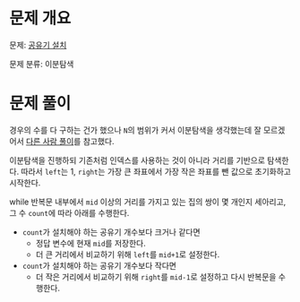 # 문제 개요

문제: [공유기 설치](https://www.acmicpc.net/problem/2110)

문제 분류: 이분탐색

# 문제 풀이

경우의 수를 다 구하는 건가 했으나 `N`의 범위가 커서 이분탐색을 생각했는데 잘 모르겠어서 [다른 사람 풀이](https://tooo1.tistory.com/128)를 참고했다.

이분탐색을 진행하되 기존처럼 인덱스를 사용하는 것이 아니라 거리를 기반으로 탐색한다. 따라서 `left`는 1, `right`는 가장 큰 좌표에서 가장 작은 좌표를 뺀 값으로 초기화하고 시작한다.

while 반복문 내부에서 `mid` 이상의 거리를 가지고 있는 집의 쌍이 몇 개인지 세아리고, 그 수 `count`에 따라 아래를 수행한다.

- `count`가 설치해야 하는 공유기 개수보다 크거나 같다면
  - 정답 변수에 현재 `mid`를 저장한다.
  - 더 큰 거리에서 비교하기 위해 `left`를 `mid+1`로 설정한다.
- `count`가 설치해야 하는 공유기 개수보다 작다면
  - 더 작은 거리에서 비교하기 위해 `right`를 `mid-1`로 설정하고 다시 반복문을 수행한다.
